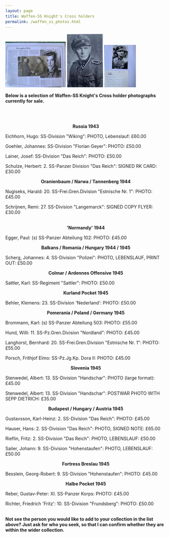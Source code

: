 ```yaml
---
layout: page
title: Waffen-SS Knight's Cross holders
permalink: /waffen_ss_photos.html
---
```


<div id="axisforces">
<p float="left">
<img src="./assets/Schneidereit.jpeg"/>
<img src="./assets/Lainer.jpeg"/>
<img src="./assets/Hauser.jpeg"/>
<br />  
<p><b>Below is a selection of Waffen-SS Knight's Cross holder photographs currently for sale.</b></p>
<br />
<br />
<p><b><center>Russia 1943</center></b></p>    
<p>Eichhorn,	Hugo:	SS-Division "Wiking":	PHOTO, Lebenslauf: £60.00
<p>Goehler,	Johannes:	SS-Division "Florian Geyer":	PHOTO: £50.00
<p>Lainer,	Josef:	SS-Division "Das Reich":	PHOTO: £50.00
<p>Schulze,	Herbert: 2. SS-Panzer Division "Das Reich":	SIGNED RK CARD: £30.00 
<br />   
<p><b><center>Oranienbaum / Narwa / Tannenberg 1944</center></b></p>  
<p>Nugiseks,	Harald:	20. SS-Frei.Gren.Division "Estnische Nr. 1":	PHOTO: £45.00
<p>Schrijnen,	Remi:	27. SS-Division "Langemarck":	SIGNED COPY FLYER: £30.00
<br />  
<br /> 
<p><b><center>'Normandy' 1944</center></b></p>  
<p>Egger,	Paul:	(s) SS-Panzer Abteilung 102:	PHOTO: £45.00
<br />    
<p><b><center>Balkans / Romania / Hungary 1944 / 1945</center></b></p> 
<p>Scherg,	Johannes:	4. SS-Division "Polizei":	PHOTO, LEBENSLAUF, PRINT OUT: £50.00
<br />  
<p><b><center>Colmar / Ardennes Offensive 1945</center></b></p>  
<p>Sattler,	Karl:	SS-Regiment "Sattler":	PHOTO: £50.00
<br />  
<p><b><center>Kurland Pocket 1945</center></b></p>  
<p>Behler,	Klemens:	23. SS-Division 'Nederland':	PHOTO: £50.00
<br />  
<p><b><center>Pomerania / Poland / Germany 1945</center></b></p>  
<p>Brommann,	Karl:	(s) SS-Panzer Abteilung 503: PHOTO: £55.00
<p>Hund,	Willi:	11. SS-Pz.Gren.Division "Nordland": PHOTO: £45.00 
<p>Langhorst,	Bernhard:	20. SS-Frei.Gren.Division "Estnische Nr. 1":	PHOTO: £55.00
<p>Porsch,	Frithjof Elmo:	SS-Pz.Jg.Kp. Dora II: PHOTO: £45.00 
<br />  
<p><b><center>Slovenia 1945</center></b></p>  
<p>Stenwedel,	Albert:	13. SS-Division "Handschar":	PHOTO (large format): £45.00
<p>Stenwedel,	Albert:	13. SS-Division "Handschar":	POSTWAR PHOTO WITH SEPP DIETRICH: £35.00
<br />  
<p><b><center>Budapest / Hungary / Austria 1945</center></b></p>  
<p>Gustavsson,	Karl-Heinz:	2. SS-Division "Das Reich":	PHOTO: £45.00  
<p>Hauser,	Hans:	2. SS-Division "Das Reich": PHOTO, SIGNED NOTE: £65.00 
<p>Rieflin,	Fritz:	2. SS-Division "Das Reich":	PHOTO, LEBENSLAUF: £50.00  
<p>Sailer,	Johann:	9. SS-Division "Hohenstaufen":	PHOTO, LEBENSLAUF: £50.00
<br />  
<p><b><center>Fortress Breslau 1945</center></b></p>  
<p>Besslein,	Georg-Robert:	9. SS-Division "Hohenstaufen":	PHOTO: £45.00  
<br />  
<p><b><center>Halbe Pocket 1945</center></b></p>  
<p>Reber,	Gustav-Peter:	XI. SS-Panzer Korps:	PHOTO: £45.00
<p>Richter,	Friedrich 'Fritz':	10. SS-Division "Frundsberg":	PHOTO: £50.00  
<br />
<br />   
<p><b><centre>Not see the person you would like to add to your collection in the list above? Just ask for who you seek, so that I can confirm whether they are within the wider collection.

